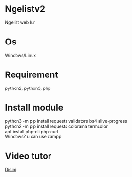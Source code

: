 # Ngelistv2
Ngelist web lur
# Os
Windows/Linux
# Requirement
python2, python3, php
# Install module
python3 -m pip install requests validators bs4 alive-progress<br>
python2 -m pip install requests colorama termcolor<br>
apt install php-cli php-curl<br>
Windows? u can use xampp 
# Video tutor
<a href="">Disini</a>
